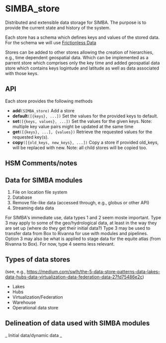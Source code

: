 # SIMBA_store
Distributed and extensible data storage for SIMBA. The purpose is to provide the current state and history of the system. 

Each store has a schema which defines keys and values of the stored data. For the schema we will use [Frictionless Data](https://github.com/frictionlessdata/specs)

Stores can be added to other stores allowing the creation of hierarchies, e.g., time dependent geospatial data. Which can be implemented as a parrent store which comprises only the key time and added geospatial data store which contains keys logintude and latitude as well as data associated with those keys.

## API
Each store provides the following methods
* __add__`(SIMBA_store)` Add a store
* __default__`([{keys}, ...])` Set the values for the provided keys to default.
* __set__`([{keys, values}, ...])` Set the values for the given keys. Note: multiple key value pairs might be updated at the same time
* __get__`([{keys}, ...], {values})` Retrieve the requested values for the requested key(s).
* __copy__`([{old_keys, new_keys}, ...])` Copy a store if provided old_keys, will be replaced with new. Note: all child stores will be copied too.


## HSM Comments/notes ##


## Data for SIMBA modules ##

1. File on location file system
2. Database
3. Remove file-like data (accessed through, e.g., globus or other API)
4. Streaming data data

For SIMBA's immediate use, data types 1 and 2 seem moste important. Type 3 may apply to some of the geo/hydrological data, at least in the way they are set up (where do they get their initial data?) Type 3 may be used to transfer data from Box to Rivanna for use with modules and pipelines. Option 3 may also be what is applied to stage data for the equite atlas (from Rivanna to Box). For now, type 4 seems less relevant.

## Types of data stores ##
(see, e.g., https://medium.com/swlh/the-5-data-store-patterns-data-lakes-data-hubs-data-virtualization-data-federation-data-27fd75486e2c)

- Lakes
- Hubs
- Virtualization/Federation
- Warehouse
- Operational data store

## Delineation of data used with SIMBA modules ##

_ Initial data/dynamic data _



